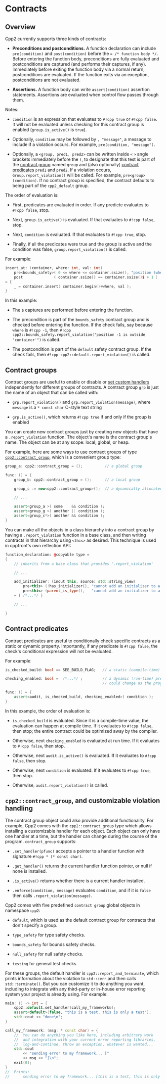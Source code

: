 
# Contracts

## Overview

Cpp2 currently supports three kinds of contracts:

- **Preconditions and postconditions.** A function declaration can include `pre(condition)` and `post(condition)` before the `= /* function body */`. Before entering the function body, preconditions are fully evaluated and postconditions are captured (and performs their captures, if any). Immediately before exiting the function body via a normal return, postconditions are evaluated. If the function exits via an exception, postconditions are not evaluated.

- **Assertions.** A function body can write `assert(condition)` assertion statements. Assertions are evaluated when control flow passes through them.

Notes:

- `condition` is an expression that evaluates to `#!cpp true` or `#!cpp false`. It will not be evaluated unless checking for this contract group is enabled (`group.is_active()` is `true`).

- Optionally, `condition` may be followed by `, "message"`, a message to include if a violation occurs. For example, `pre(condition, "message")`.

- Optionally, a `<group, pred1, pred2>` can be written inside `<` `>` angle brackets immediately before the `(`, to designate that this test is part of the [contract group](#groups) named `group` and (also optionally) [contract predicates](#predicates) `pred1` and `pred2`. If a violation occurs, `Group.report_violation()` will be called. For example, `pre<group>(condition)`. If no contract group is specified, the contract defaults to being part of the `cpp2_default` group.

The order of evaluation is:

- First, predicates are evaluated in order. If any predicte evaluates to `#!cpp false`, stop.

- Next, `group.is_active()` is evaluated. If that evaluates to `#!cpp false`, stop.

- Next, `condition` is evaluated. If that evaluates to `#!cpp true`, stop.

- Finally, if all the predicates were true and the group is active and the condition was false, `group.report_violation()` is called.

For example:

``` cpp title="Precondition and postcondition examples" hl_lines="2 3"
insert_at: (container, where: int, val: int)
    pre<bounds_safety>( 0 <= where <= container.ssize(), "position (where)$ is outside 'container'" )
    post              ( container.ssize() == container.ssize()$ + 1 )
= {
    _ = container.insert( container.begin()+where, val );
}
```

In this example:

- The `$` captures are performed before entering the function.

- The precondition is part of the `bounds_safety` contract group and is checked before entering the function. If the check fails, say because `where` is `#!cpp -1`, then `#!cpp cpp2::bounds_safety.report_violation("position -1 is outside 'container'")` is called.

- The postcondition is part of the `default` safety contract group.  If the check fails, then `#!cpp cpp2::default.report_violation()` is called.


## <a id="groups"></a> Contract groups

Contract groups are useful to enable or disable or [set custom handlers](#violation-handlers) independently for different groups of contracts. A contract group `grp` is just the name of an object that can be called with:

- `grp.report_violation()` and `grp.report_violation(message)`, where `message` is a `* const char` C-style text string

- `grp.is_active()`, which returns `#!cpp true` if and only if the group is enabled

You can create new contract groups just by creating new objects that have a `.report_violation` function. The object's name is the contract group's name. The object can be at any scope: local, global, or heap.

For example, here are some ways to use contract groups of type [`cpp2::contract_group`](#violation-handlers), which is a convenient group type:

``` cpp title="Using contract groups" hl_lines="1 4 6 10-12"
group_a: cpp2::contract_group = ();          // a global group

func: () = {
    group_b: cpp2::contract_group = ();      // a local group

    group_c := new<cpp2::contract_group>();  // a dynamically allocated group

    // ...

    assert<group_a >( some    && condition );
    assert<group_g >( another || condition );
    assert<group_c*>( another && condition );
}
```

You can make all the objects in a class hierarchy into a contract group by having a `.report_violation` function in a base class, and then writing contracts in that hierarchy using `<this>` as desired. This technique is used in cppfront's own reflection API:

``` cpp title="Example of using 'this' as a contract group, from cppfront 'reflect.h2'" hl_lines="8 9"
function_declaration: @copyable type =
{
    // inherits from a base class that provides '.report_violation'

    // ...

    add_initializer: (inout this, source: std::string_view)
        pre<this> (!has_initializer(), "cannot add an initializer to a function that already has one")
        pre<this> (parent_is_type(),   "cannot add an initializer to a function that isn't in a type scope")
    = { /*...*/ }

    // ...

}
```


## <a id="predicates"></a> Contract predicates

Contract predicates are useful to conditionally check specific contracts as a static or dynamic property. Importantly, if any predicate is `#!cpp false`, the check's conditional expression will not be evaluated.

For example:

``` cpp title="Using contract predicates" hl_lines="1 3 4 7"
is_checked_build: bool == SEE_BUILD_FLAG;   // a static (compile-time) predicate

checking_enabled: bool =  /*...*/ ;         // a dynamic (run-time) predicate,
                                            // could change as the program runs

func: () = {
    assert<audit, is_checked_build, checking_enabled>( condition );
}
```

In this example, the order of evaluation is:

- `is_checked_build` is evaluated. Since it is a compile-time value, the evaluation can happen at compile time. If it evaluates to `#!cpp false`, then stop; the entire contract could be optimized away by the compiler.

- Otherwise, next `checking_enabled` is evaluated at run time. If it evaluates to `#!cpp false`, then stop.

- Otherwise, next `audit.is_active()` is evaluated. If it evaluates to `#!cpp false`, then stop.

- Otherwise, next `condition` is evaluated. If it evaluates to `#!cpp true`, then stop.

- Otherwise, `audit.report_violation()` is called.


## <a id="violation-handlers"></a> `cpp2::contract_group`, and customizable violation handling

The contract group object could also provide additional functionality. For example, Cpp2 comes with the `cpp2::contract_group` type which allows installing a customizable handler for each object. Each object can only have one handler at a time, but the handler can change during the course of the program. `contract_group` supports:

- `.set_handler(pfunc)` accepts a pointer to a handler function with signature `#!cpp * (* const char)`.

- `.get_handler()` returns the current handler function pointer, or null if none is installed.

- `.is_active()` returns whether there is a current handler installed.

- `.enforce(condition, message)` evaluates `condition`, and if it is `false` then calls `.report_violation(message)`.

Cpp2 comes with five predefined `contract group` global objects in namespace `cpp2`:

- `default`, which is used as the default contract group for contracts that don't specify a group.

- `type_safety` for type safety checks.

- `bounds_safety` for bounds safety checks.

- `null_safety` for null safety checks.

- `testing` for general test checks.

For these groups, the default handler is `cpp2::report_and_terminate`, which prints information about the violation to `std::cerr` and then calls `std::terminate()`. But you can customize it to do anything you want, including to integrate with any third-party or in-house error reporting system your project is already using. For example:

``` cpp title="Example of customized contract violation handler" hl_lines="2 8-10 17"
main: () -> int = {
    cpp2::default.set_handler(call_my_framework&);
    assert<default>(false, "this is a test, this is only a test");
    std::cout << "done\n";
}

call_my_framework: (msg: * const char) = {
    //  You can do anything you like here, including arbitrary work
    //  and integration with your current error reporting libraries,
    //  log-and-continue, throw an exception, whatever is wanted...
    std::cout
        << "sending error to my framework... ["
        << msg << "]\n";
    exit(0);
}
//  Prints:
//      sending error to my framework... [this is a test, this is only a test]
```
